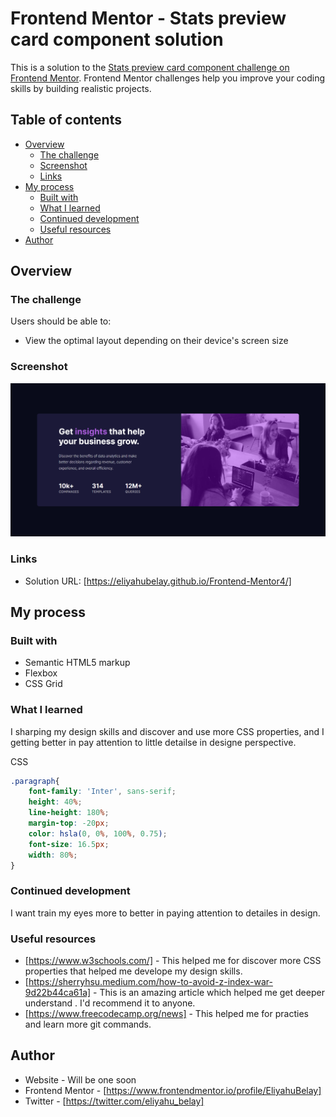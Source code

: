 # Frontend Mentor - Stats preview card component solution

This is a solution to the [Stats preview card component challenge on Frontend Mentor](https://www.frontendmentor.io/challenges/stats-preview-card-component-8JqbgoU62). Frontend Mentor challenges help you improve your coding skills by building realistic projects. 

## Table of contents

- [Overview](#overview)
  - [The challenge](#the-challenge)
  - [Screenshot](#screenshot)
  - [Links](#links)
- [My process](#my-process)
  - [Built with](#built-with)
  - [What I learned](#what-i-learned)
  - [Continued development](#continued-development)
  - [Useful resources](#useful-resources)
- [Author](#author)


## Overview

### The challenge

Users should be able to:

- View the optimal layout depending on their device's screen size

### Screenshot

![screen shot of the project](./images/Screenshot.png)


### Links

- Solution URL: [https://eliyahubelay.github.io/Frontend-Mentor4/]

## My process

### Built with

- Semantic HTML5 markup
- Flexbox
- CSS Grid


### What I learned

I sharping my design skills and discover and use more CSS properties,
 and I getting better in pay attention to little detailse in designe perspective.


CSS
```css
.paragraph{
    font-family: 'Inter', sans-serif;
    height: 40%;
    line-height: 180%;
    margin-top: -20px;
    color: hsla(0, 0%, 100%, 0.75);
    font-size: 16.5px;
    width: 80%;
}
```


### Continued development

I want train my eyes more to better in paying attention to detailes in design.

### Useful resources

- [https://www.w3schools.com/] - This helped me for discover more CSS properties that helped me develope my design skills.
- [https://sherryhsu.medium.com/how-to-avoid-z-index-war-9d22b44ca61a] - This is an amazing article which helped me get deeper understand . I'd recommend it to anyone.
- [https://www.freecodecamp.org/news] - This helped me for practies and learn more git commands.

## Author

- Website - Will be one soon
- Frontend Mentor - [https://www.frontendmentor.io/profile/EliyahuBelay]
- Twitter - [https://twitter.com/eliyahu_belay]
